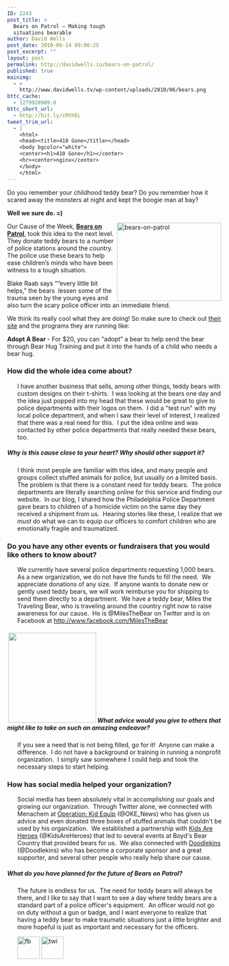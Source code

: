 ```yaml
---
ID: 2243
post_title: >
  Bears on Patrol – Making tough
  situations bearable
author: David Wells
post_date: 2010-06-14 09:06:25
post_excerpt: ""
layout: post
permalink: http://davidwells.io/bears-on-patrol/
published: true
mainimg:
  - >
    http://www.davidwells.tv/wp-content/uploads/2010/06/bears.png
bttc_cache:
  - 1279920989:8
bttc_short_url:
  - http://bit.ly/cMthEL
tweet_trim_url:
  - |
    <html>
    <head><title>410 Gone</title></head>
    <body bgcolor="white">
    <center><h1>410 Gone</h1></center>
    <hr><center>nginx</center>
    </body>
    </html>
---
```

<strong> </strong>

<strong> </strong>

Do you remember your childhood teddy bear? Do you remember how it scared away the monsters at night and kept the boogie man at bay?

<strong>Well we sure do. =)</strong>

<a href="http://www.davidwells.tv/wp-content/uploads/2010/06/bearsonpatrol1.png"><img style="display: inline; margin-left: 3px; margin-right: 3px;" title="bears-on-patrol" src="http://www.davidwells.tv/wp-content/uploads/2010/06/bearsonpatrol_thumb1.png" border="0" alt="bears-on-patrol" width="244" height="183" align="right" /></a> Our Cause of the Week, <a href="http://www.bearsonpatrol.org/"><strong>Bears on Patrol</strong></a>, took this idea to the next level. They donate teddy bears to a number of police stations around the country. The police use these bears to help ease children’s minds who have been witness to a tough situation.

Blake Raab says ““every little bit helps,” the bears  lessen some of the trauma seen by the young eyes and also turn the scary police officer into an immediate friend.

We think its really cool what they are doing! So make sure to check out <a href="http://www.bearsonpatrol.org/">their site</a> and the programs they are running like:

<strong>Adopt A Bear</strong> - For $20, you can "adopt" a bear to help send the bear through Bear Hug Training and put it into the hands of a child who needs a bear hug.
<!--more-->
<h3><strong>How did the whole idea come about?</strong></h3>
<ul>I have another business that sells, among other things, teddy bears with custom designs on their t-shirts.  I was looking at the bears one day and the idea just popped into my head that these would be great to give to police departments with their logos on them.  I did a "test run" with my local police department, and when I saw their level of interest, I realized that there was a real need for this.  I put the idea online and was contacted by other police departments that really needed these bears, too.</ul>
<h5><strong>Why is this cause close to your heart? Why should other support it?</strong></h5>
<ul>I think most people are familiar with this idea, and many people and groups collect stuffed animals for police, but usually on a limited basis.  The problem is that there is a constant need for teddy bears.  The police departments are literally searching online for this service and finding our website.  In our blog, I shared how the Philadelphia Police Department gave bears to children of a homicide victim on the same day they received a shipment from us.  Hearing stories like these, I realize that we <em>must</em> do what we can to equip our officers to comfort children who are emotionally fragile and traumatized.</ul>
<h3><strong><strong>Do you have any other events or fundraisers that you would like others to know about?</strong></strong></h3>
<ul>We currently have several police departments requesting 1,000 bears.  As a new organization, we do not have the funds to fill the need.  We appreciate donations of any size.  If anyone wants to donate new or gently used teddy bears, we will work reimburse you for shipping to send them directly to a department.  We have a teddy bear, Miles the Traveling Bear, who is traveling around the country right now to raise awareness for our cause.  He is @MilesTheBear on Twitter and is on Facebook at <a href="http://www.facebook.com/MilesTheBear">http://www.facebook.com/MilesTheBear</a></ul>
<h5><strong><strong><strong><a href="http://www.davidwells.tv/wp-content/uploads/2010/06/bears21.png"><img class="alignright size-medium wp-image-2246" style="margin-left: 3px; margin-right: 3px;" title="bears2" src="http://www.davidwells.tv/wp-content/uploads/2010/06/bears2-293x300.png" alt="" width="205" height="210" /></a>What advice would you give to others that might like to take on such an amazing endeavor?</strong></strong></strong></h5>
<ul>If you see a need that is not being filled, go for it!  Anyone can make a difference.  I do not have a background or training in running a nonprofit organization.  I simply saw somewhere I could help and took the necessary steps to start helping.</ul>
<h3><strong><strong><strong>How has social media helped your organization?</strong></strong></strong></h3>
<ul>Social media has been absolutely vital in accomplishing our goals and growing our organization.  Through Twitter alone, we connected with Menachem at <a href="http://www.operationkidequip.org">Operation: Kid Equip</a> (@OKE_News) who has given us advice and even donated three boxes of stuffed animals that couldn't be used by his organization.  We established a partnership with <a href="http://www.kidsareheroes.org">Kids Are Heroes</a> (@KidsAreHeroes) that led to several events at Boyd's Bear Country that provided bears for us.  We also connected with <a href="http://www.doodlekins.com">Doodlekins</a> (@Doodlekins) who has become a corporate sponsor and a great supporter, and several other people who really help share our cause.</ul>
<h5><strong><strong><strong><strong><strong><strong><strong>What do you have planned for the future of Bears on Patrol?</strong></strong></strong></strong></strong></strong></strong></h5>
<ul>The future is endless for us.  The need for teddy bears will always be there, and I like to say that I want to see a day where teddy bears are a standard part of a police officer's equipment.  An officer would not go on duty without a gun or badge, and I want everyone to realize that having a teddy bear to make traumatic situations just a little brighter and more hopeful is just as important and necessary for the officers.

<a href="http://www.facebook.com/bearsonpatrol"><img style="display: inline; border-width: 0px;" title="fb" src="http://www.davidwells.tv/wp-content/uploads/2010/06/fb1.png" border="0" alt="fb" width="52" height="52" /></a> <a href="http://twitter.com/BearsOnPatrol"><img style="display: inline; border-width: 0px;" title="twi" src="http://www.davidwells.tv/wp-content/uploads/2010/06/twi1.png" border="0" alt="twi" width="52" height="52" /></a></ul>
